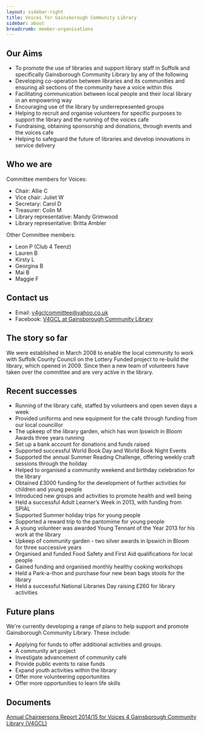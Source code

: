 ```yaml
---
layout: sidebar-right
title: Voices for Gainsborough Community Library
sidebar: about
breadcrumb: member-organisations
---
```

## Our Aims

* To promote the use of libraries and support library staff in Suffolk and specifically Gainsborough Community Library by any of the following
* Developing co-operation between libraries and its communities and ensuring all sections of the community have a voice within this
* Facilitating communication between local people and their local library in an empowering way
* Encouraging use of the library by underrepresented groups
* Helping to recruit and organise volunteers for specific purposes to support the library and the running of the voices cafe
* Fundraising, obtaining sponsorship and donations, through events and the voices cafe
* Helping to safeguard the future of libraries and develop innovations in service delivery

## Who we are

Committee members for Voices:

* Chair: Allie C
* Vice chair: Juliet W
* Secretary: Carol D
* Treasurer: Colin M
* Library representative: Mandy Grimwood
* Library representative: Britta Ambler

Other Committee members:

* Leon P (Club 4 Teenz)
* Lauren B
* Kirsty L
* Georgina B
* Mai B
* Maggie F

## Contact us

* Email: v4gclcommittee@yahoo.co.uk
* Facebook: [V4GCL at Gainsborough Community Library](https://www.facebook.com/pages/V4GCL-at-Gainsborough-Community-Library/1415483762029302)

## The story so far

We were established in March 2008 to enable the local community to work with Suffolk County Council on the Lottery Funded project to re-build the library, which opened in 2009. Since then a new team of volunteers have taken over the committee and are very active in the library.

## Recent successes

* Running of the library café, staffed by volunteers and open seven days a week
* Provided uniforms and new equipment for the café through funding from our local councillor
* The upkeep of the library garden, which has won Ipswich in Bloom Awards three years running
* Set up a bank account for donations and funds raised
* Supported successful World Book Day and World Book Night Events
* Supported the annual Summer Reading Challenge, offering weekly craft sessions through the holiday
* Helped to organised a community weekend and birthday celebration for the library
* Obtained £3000 funding for the development of further activities for children and young people
* Introduced new groups and activities to promote health and well being
* Held a successful Adult Learner’s Week in 2013, with funding from SPIAL
* Supported Summer holiday trips for young people
* Supported a reward trip to the pantomime for young people
* A young volunteer was awarded Young Tennant of the Year 2013 for his work at the library
* Upkeep of community garden - two silver awards in Ipswich in Bloom for three successive years
* Organised and funded Food Safety and First Aid qualifications for local people
* Gained funding and organised monthly healthy cooking workshops
* Held a Park-a-thon and purchase four new bean bags stools for the library
* Held a successful National Libraries Day raising £260 for library activities

## Future plans

We're currently developing a range of plans to help support and promote Gainsborough Community Library. These include:

* Applying for funds to offer additional activities and groups.
* A community art project
* Investigate advancement of community café
* Provide public events to raise funds
* Expand youth activities within the library
* Offer more volunteering opportunities
* Offer more opportunities to learn life skills

## Documents

[Annual Chairpersons Report 2014/15 for Voices 4 Gainsborough Community Library (V4GCL)](/assets/pdf/voices-4-gainsborough-community-library-v4gcl-annual-chairpersons-report-14-15.pdf)

